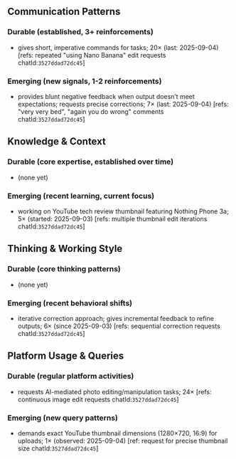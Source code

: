 ## Communication Patterns
### Durable (established, 3+ reinforcements)
- gives short, imperative commands for tasks; 20× (last: 2025-09-04) [refs: repeated "using Nano Banana" edit requests chatId:`3527ddad72dc45`]

### Emerging (new signals, 1-2 reinforcements)
- provides blunt negative feedback when output doesn’t meet expectations; requests precise corrections; 7× (last: 2025-09-04) [refs: "very very bed", "again you do wrong" comments chatId:`3527ddad72dc45`]

## Knowledge & Context
### Durable (core expertise, established over time)
- (none yet)

### Emerging (recent learning, current focus)
- working on YouTube tech review thumbnail featuring Nothing Phone 3a; 5× (started: 2025-09-03) [refs: multiple thumbnail edit iterations chatId:`3527ddad72dc45`]

## Thinking & Working Style
### Durable (core thinking patterns)
- (none yet)

### Emerging (recent behavioral shifts)
- iterative correction approach; gives incremental feedback to refine outputs; 6× (since 2025-09-03) [refs: sequential correction requests chatId:`3527ddad72dc45`]

## Platform Usage & Queries
### Durable (regular platform activities)
- requests AI-mediated photo editing/manipulation tasks; 24× [refs: continuous image edit requests chatId:`3527ddad72dc45`]

### Emerging (new query patterns)
- demands exact YouTube thumbnail dimensions (1280×720, 16:9) for uploads; 1× (observed: 2025-09-04) [ref: request for precise thumbnail size chatId:`3527ddad72dc45`]